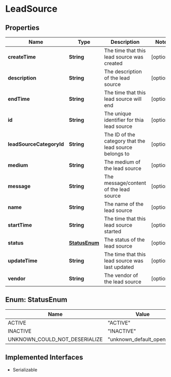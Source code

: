 

# LeadSource


## Properties

| Name | Type | Description | Notes |
|------------ | ------------- | ------------- | -------------|
|**createTime** | **String** | The time that this lead source was created |  [optional] |
|**description** | **String** | The description of the lead source |  [optional] |
|**endTime** | **String** | The time that this lead source will end |  [optional] |
|**id** | **String** | The unique identifier for thia lead source |  [optional] |
|**leadSourceCategoryId** | **String** | The ID of the category that the lead source belongs to |  [optional] |
|**medium** | **String** | The medium of the lead source |  [optional] |
|**message** | **String** | The message/content of the lead source |  [optional] |
|**name** | **String** | The name of the lead source |  [optional] |
|**startTime** | **String** | The time that this lead source started |  [optional] |
|**status** | [**StatusEnum**](#StatusEnum) | The status of the lead source |  [optional] |
|**updateTime** | **String** | The time that this lead source was last updated |  [optional] |
|**vendor** | **String** | The vendor of the lead source |  [optional] |



## Enum: StatusEnum

| Name | Value |
|---- | -----|
| ACTIVE | &quot;ACTIVE&quot; |
| INACTIVE | &quot;INACTIVE&quot; |
| UNKNOWN_COULD_NOT_DESERIALIZE | &quot;unknown_default_open_api&quot; |


## Implemented Interfaces

* Serializable


